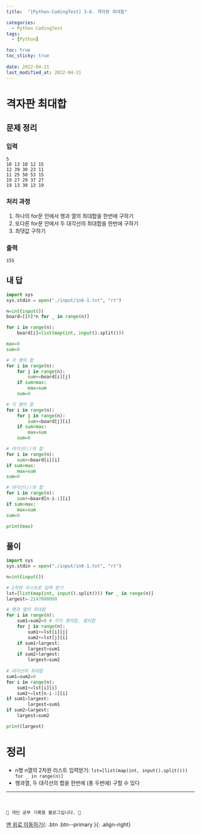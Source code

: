```yaml
---
title:  "[Python-CodingTest] 3-6. 격자판 최대합"

categories:
  - Python CodingTest
tags:
  - [Python]

toc: true
toc_sticky: true
 
date: 2022-04-21
last_modified_at: 2022-04-21
---
```


# 격자판 최대합
## 문제 정리
### 입력
```
5
10 13 10 12 15
12 39 30 23 11
11 25 50 53 15
19 27 29 37 27
19 13 30 13 19
```
### 처리 과정
1. 하나의 for문 안에서 행과 열의 최대합을 한번에 구하기
2. 또다른 for문 안에서 두 대각선의 최대합을 한번에 구하기
3. 최댓값 구하기

### 출력
```
155
```

## 내 답
```py
import sys
sys.stdin = open("./input/in6-1.txt", "rt")

n=int(input())
board=[[0]*n for _ in range(n)] 

for i in range(n):
    board[i]=list(map(int, input().split()))

max=0
sum=0

# 각 행의 합
for i in range(n):
    for j in range(n):
        sum+=board[i][j]
    if sum>max:
        max=sum
    sum=0

# 각 열의 합
for i in range(n):
    for j in range(n):
        sum+=board[j][i]
    if sum>max:
        max=sum
    sum=0

# 대각선(\)의 합
for i in range(n):
    sum+=board[i][i]
if sum>max:
    max=sum
sum=0

# 대각선(/)의 합
for i in range(n):
    sum+=board[n-i-1][i]
if sum>max:
    max=sum
sum=0

print(max)
```

## 풀이
```py
import sys
sys.stdin = open("./input/in6-1.txt", "rt")

n=int(input())

# 2차원 리스트로 입력 받기
lst=[list(map(int, input().split())) for _ in range(n)]
largest=-2147000000

# 행과 열의 최대합
for i in range(n):
    sum1=sum2=0 # 각각 행의합, 열의합
    for j in range(n):
        sum1+=lst[i][j]
        sum2+=lst[j][i]
    if sum1>largest:
        largest=sum1
    if sum2>largest:
        largest=sum2
    
# 대각선의 최대합
sum1=sum2=0
for i in range(n):
    sum1+=lst[i][i]
    sum2+=lst[n-i-1][i]
if sum1>largest:
        largest=sum1
if sum2>largest:
    largest=sum2

print(largest)
```

# 정리
- n행 n열의 2차원 리스트 입력받기: `lst=[list(map(int, input().split())) for _ in range(n)]`
- 행과열, 두 대각선의 합을 한번에 (총 두번에) 구할 수 있다

***
<br>

    💛 개인 공부 기록용 블로그입니다. 👻

[맨 위로 이동하기](#){: .btn .btn--primary }{: .align-right}